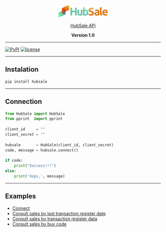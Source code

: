 
<p align="center"><img src="logotipo.png" alt="hubsale"></p>
<p align="center"><a href="https://api.hub.sale/1.0/documentation/">HubSale APi</a></p>
<p align="center"><strong>Version 1.0</strong></p>

* * *
[![PyPI](https://img.shields.io/badge/python-3.8-blue.svg)]()
[![license](https://img.shields.io/github/license/mashape/apistatus.svg)]()

* * *
## Instalation

``` bash
pip install hubsale
```

* * *
## Connection
``` python
from HubSale import HubSale
from pprint  import pprint

client_id     = ""
client_secret = ""

hubsale       = HubSale(client_id, client_secret)
code, message = hubsale.connect()

if code:
	print("Success!!!")
else:
	print('Oops,', message)
```

* * *
## Examples

* [Connect](https://github.com/Fr4ncisTaylor/HubSale-api/blob/main/exemplos/connect.py)
* [Consult sales by last transaction register date](https://github.com/Fr4ncisTaylor/HubSale-api/blob/main/exemplos/consult%20sales%20by%20last%20transaction%20register%20date.py)
* [Consult sales by transaction register data](https://github.com/Fr4ncisTaylor/HubSale-api/blob/main/exemplos/consult%20sales%20by%20transaction%20register%20date.py)
* [Consult sales by buy code](https://github.com/Fr4ncisTaylor/HubSale-api/blob/main/exemplos/Consult%20sale.py)

